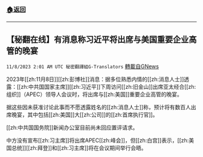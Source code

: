 ###  [:house:返回](README.md)
---


## 【秘翻在线】有消息称习近平将出席与美国重要企业高管的晚宴
`11/8/2023 2:01 AM UTC 秘密翻譯組G-Translators` [轉載自GNews](https://gnews.org/articles/1939856)

2023年[[zh:11月8日]][[zh:彭博社]]消息：据多位熟悉内情的[[zh:消息人士]]透露：[[zh:中共国国家主席]][[zh:习近平]]下周访问[[zh:旧金山]]出席亚太经合[[zh:组织]]（APEC）领导人会议时，将出席与[[zh:美国]]重要企业高管的晚宴。

据这些因未获准讨论此事而不愿透露姓名的[[zh:消息人士]]称，预计将有数百人出席晚宴，其中包括[[zh:美国]]大[[zh:公司]]的[[zh:首席执行官]]。

[[zh:中共国国务院]]新闻办公室目前尚未回应置评请求。

中方没有宣布[[zh:习主席]]将出席APEC[[zh:峰会]]，但[[zh:白宫]]表示，[[zh:美国总统]][[zh:拜登]]和[[zh:习主席]]将在会议期间举行会晤。

